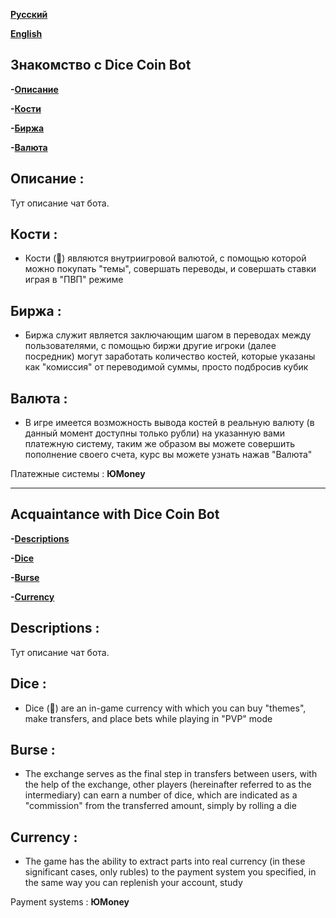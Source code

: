 **<a href="#Русский">Русский</a>**

**<a href="#English">English</a>**


<h2 id="Русский">Знакомство с Dice Coin Bot</h2>


**-<a href="#Описание">Описание</a>**

**-<a href="#Кости">Кости</a>**

**-<a href="#Биржа">Биржа</a>**

**-<a href="#Валюта">Валюта</a>**



**<h2 id="Описание">Описание :</h2>**

Тут описание чат бота.


**<h2 id="Кости">Кости :</h2>**

- Кости (🎲) являются внутриигровой валютой, с помощью которой можно покупать "темы", совершать переводы, и совершать ставки играя в "ПВП" режиме


**<h2 id="Биржа">Биржа :</h2>**

- Биржа служит является заключающим шагом в переводах между пользователями, с помощью биржи другие игроки (далее посредник) могут заработать количество костей, которые указаны как "комиссия" от переводимой суммы, просто подбросив кубик


**<h2 id="Валюта">Валюта :</h2>**

- В игре имеется возможность вывода костей в реальную валюту (в данный момент доступны только рубли) на указанную вами платежную систему, таким же образом вы можете совершить пополнение своего счета, курс вы можете узнать нажав "Валюта"

Платежные системы : **ЮMoney**

---------


<h2 id="English">Acquaintance with Dice Coin Bot</h2>


**-<a href="#Descriptions">Descriptions</a>**

**-<a href="#Dice">Dice</a>**

**-<a href="#Burse">Burse</a>**

**-<a href="#Currency">Currency</a>**



**<h2 id="Descriptions">Descriptions :</h2>**

Тут описание чат бота.


**<h2 id="Dice">Dice :</h2>**

- Dice (🎲) are an in-game currency with which you can buy "themes", make transfers, and place bets while playing in "PVP" mode


**<h2 id="Burse">Burse :</h2>**

- The exchange serves as the final step in transfers between users, with the help of the exchange, other players (hereinafter referred to as the intermediary) can earn a number of dice, which are indicated as a "commission" from the transferred amount, simply by rolling a die


**<h2 id="Currency">Currency :</h2>**

- The game has the ability to extract parts into real currency (in these significant cases, only rubles) to the payment system you specified, in the same way you can replenish your account, study

Payment systems : **ЮMoney**
